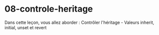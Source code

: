# 08-controle-heritage
Dans cette leçon, vous allez aborder : Contrôler l'héritage - Valeurs inherit, initial, unset et revert
